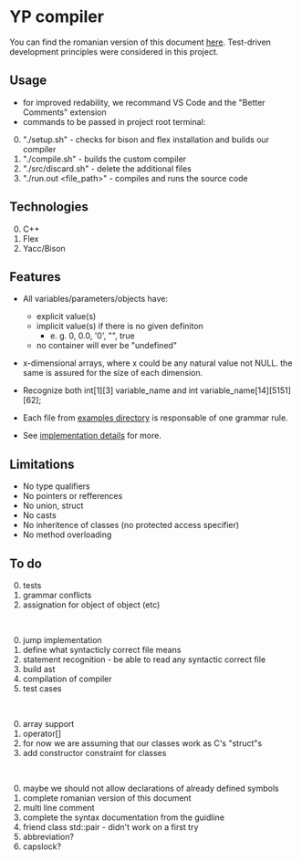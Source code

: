 # YP compiler

You can find the romanian version of this document [here](/docs/README%20RO.md).
Test-driven development principles were considered in this project.

## Usage

- for improved redability, we recommand VS Code and the "Better Comments" extension
- commands to be passed in project root terminal:

0. "./setup.sh" - checks for bison and flex installation and builds our compiler
0. "./compile.sh" - builds the custom compiler
0. "./src/discard.sh" - delete the additional files
0. "./run.out <file_path>" - compiles and runs the source code

## Technologies

0. C++
0. Flex
0. Yacc/Bison

## Features

- All variables/parameters/objects have:
    - explicit value(s)
    - implicit value(s) if there is no given definiton
        - e. g. 0, 0.0, '0', "", true
    - no container will ever be "undefined"

- x-dimensional arrays, where x could be any natural value not NULL. the same is assured for the size of each dimension.

- Recognize both int[1][3] variable_name and int variable_name[14][5151][62];

- Each file from [examples directory](/exs/) is responsable of one grammar rule.

- See [implementation details](/docs/brainstorm.md) for more.

## Limitations

- No type qualifiers
- No pointers or refferences
- No union, struct
- No casts
- No inheritence of classes (no protected access specifier)
- No method overloading

## To do

0. tests
0. grammar conflicts
0. assignation for object of object (etc)

<br>

0. jump implementation
0. define what syntacticly correct file means
0. statement recognition - be able to read any syntactic correct file
0. build ast
0. compilation of compiler
0. test cases

<br>

0. array support
0. operator[]
0. for now we are assuming that our classes work as C's "struct"s
0. add constructor constraint for classes

<br>

0. maybe we should not allow declarations of already defined symbols
0. complete romanian version of this document
0. multi line comment
0. complete the syntax documentation from the guidline
0. friend class std::pair - didn't work on a first try
0. abbreviation?
0. capslock?
